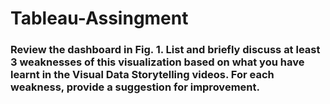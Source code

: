 # Tableau-Assingment

### Review the dashboard in Fig. 1. List and briefly discuss at least 3 weaknesses of this visualization based on what you have learnt in the Visual Data Storytelling videos. For each weakness, provide a suggestion for improvement.
